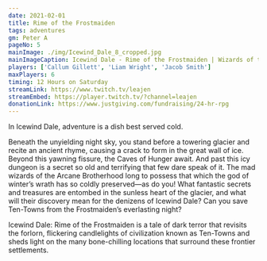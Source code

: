 ```yaml
---
date: 2021-02-01
title: Rime of the Frostmaiden
tags: adventures
gm: Peter A
pageNo: 5
mainImage: ./img/Icewind_Dale_8_cropped.jpg
mainImageCaption: Icewind Dale - Rime of the Frostmaiden | Wizards of the Coast
players: ['Callum Gillett', 'Liam Wright', 'Jacob Smith']
maxPlayers: 6
timing: 12 Hours on Saturday
streamLink: https://www.twitch.tv/leajen
streamEmbed: https://player.twitch.tv/?channel=leajen
donationLink: https://www.justgiving.com/fundraising/24-hr-rpg
---
```


In Icewind Dale, adventure is a dish best served cold.

Beneath the unyielding night sky, you stand before a towering glacier and recite an ancient rhyme, causing a crack to form in the great wall of ice. Beyond this yawning fissure, the Caves of Hunger await. And past this icy dungeon is a secret so old and terrifying that few dare speak of it. The mad wizards of the Arcane Brotherhood long to possess that which the god of winter’s wrath has so coldly preserved—as do you! What fantastic secrets and treasures are entombed in the sunless heart of the glacier, and what will their discovery mean for the denizens of Icewind Dale? Can you save Ten-Towns from the Frostmaiden’s everlasting night?

Icewind Dale: Rime of the Frostmaiden is a tale of dark terror that revisits the forlorn, flickering candlelights of civilization known as Ten-Towns and sheds light on the many bone-chilling locations that surround these frontier settlements.
